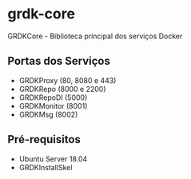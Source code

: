 # grdk-core

GRDKCore - Biblioteca principal dos serviços Docker

## Portas dos Serviços

* GRDKProxy (80, 8080 e 443)
* GRDKRepo (8000 e 2200)
* GRDKRepoDI (5000)
* GRDKMonitor (8001)
* GRDKMsg (8002)

## Pré-requisitos

* Ubuntu Server 18.04
* GRDKInstallSkel
